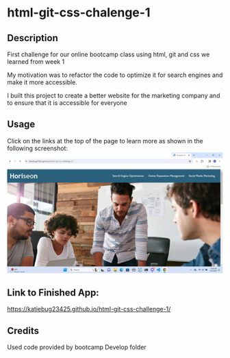 # html-git-css-chalenge-1

## Description

First challenge for our online bootcamp class using html, git and css we learned from week 1

My motivation was to refactor the code to optimize it for search engines and make it more accessible.

I built this project to create a better website for the marketing company and to ensure that it is accessible for everyone

## Usage

Click on the links at the top of the page to learn more as shown in the following screenshot:
![screenshot for links to more information](./assets/images/Screenshot%201%20for%20readme%20file.png)

## Link to Finished App:

https://katiebug23425.github.io/html-git-css-challenge-1/


## Credits

Used code provided by bootcamp Develop folder

